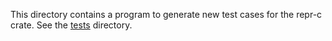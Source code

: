 This directory contains a program to generate new test cases for the repr-c crate. See the [tests](../tests) directory.
